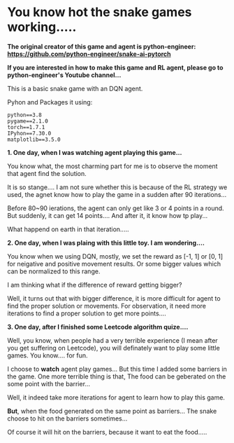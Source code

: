 # You know hot the snake games working.....

**The original creator of this game and agent is python-engineer: https://github.com/python-engineer/snake-ai-pytorch**

**If you are interested in how to make this game and RL agent, please go to python-engineer's Youtube channel...**

This is a basic snake game with an DQN agent.

Pyhon and Packages it using: 
```
python==3.8 
pygame==2.1.0
torch==1.7.1
IPyhon==7.30.0
matplotlib==3.5.0
```

**1. One day, when I was watching agent playing this game...**

You know what, the most charming part for me is to observe the moment that agent find the solution.

It is so stange.... I am not sure whether this is because of the RL strategy we used, the agnet know how to play the game in a sudden after 90 iterations...

Before 80~90 ierations, the agent can only get like 3 or 4 points in a round. But suddenly, it can get 14 points.... And after it, it know how tp play...

What happend on earth in that iteration.....


**2. One day, when I was plaing with this little toy. I am wondering....**

You know when we using DQN, mostly, we set the reward as [-1, 1] or [0, 1] for neigative and positive movement results. Or some bigger values which can be normalized to this range.

I am thinking what if the difference of reward getting bigger?

Well, it turns out that with bigger difference, it is more difficult for agent to find the proper solution or movements.
For observation, it need more iterations to find a proper solution to get more points....


**3. One day, after I finished some Leetcode algorithm quize....**

Well, you know, when people had a very terrible experience (I mean after you get suffering on Leetcode), you will definately want to play some little games. You know.... for fun.

I choose to **watch** agent play games... But this time I added some barriers in the game.
One more terrible thing is that, The food can be geberated on the some point with the barrier...

Well, it indeed take more iterations for agent to learn how to play this game.

**But**, when the food generated on the same point as barriers... The snake choose to hit on the barriers sometimes...

Of course it will hit on the barriers, because it want to eat the food.....




